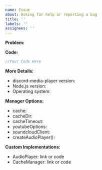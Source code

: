 ```yaml
---
name: Issue
about: Asking for help or reporting a bug
title: ''
labels: ''
assignees: ''
---
```


**Problem:**

**Code:**
```js
//Your Code Here
```

**More Details:**
- discord-media-player version:
- Node.js version:
- Operating system:

**Manager Options:**
- cache:
- cacheDir:
- cacheTimeout:
- youtubeOptions:
- soundcloudClient:
- createAudioPlayer():

**Custom Implementations:**
- AudioPlayer: link or code
- CacheManager: link or code